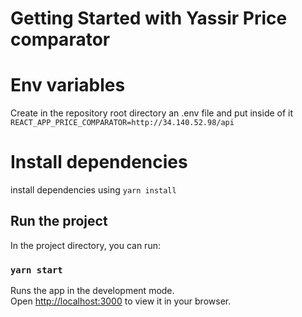 # Getting Started with Yassir Price comparator

# Env variables

Create in the repository root directory an .env file 
and put inside of it `REACT_APP_PRICE_COMPARATOR=http://34.140.52.98/api`

# Install dependencies

install dependencies using `yarn install`
## Run the project

In the project directory, you can run:

### `yarn start`

Runs the app in the development mode.\
Open [http://localhost:3000](http://localhost:3000) to view it in your browser.
